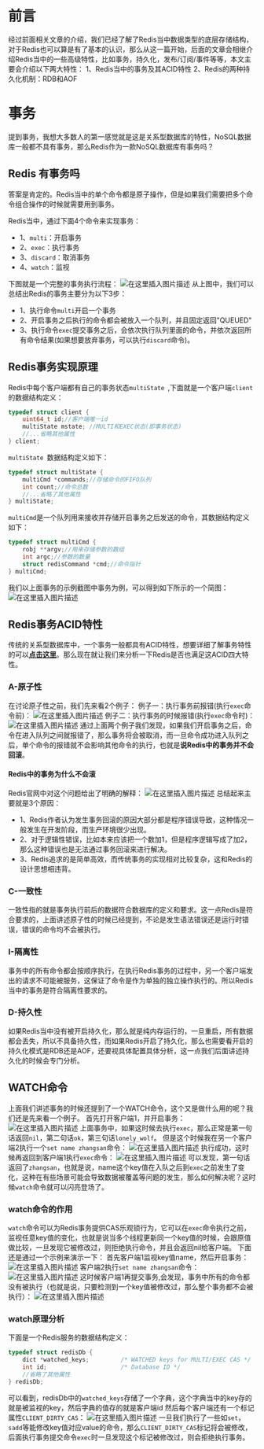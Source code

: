 # 前言
经过前面相关文章的介绍，我们已经了解了Redis当中数据类型的底层存储结构，对于Redis也可以算是有了基本的认识，那么从这一篇开始，后面的文章会相继介绍Redis当中的一些高级特性，比如事务，持久化，发布/订阅/事件等等，本文主要会介绍以下两大特性：
1、Redis当中的事务及其ACID特性
2、Redis的两种持久化机制：RDB和AOF

# 事务
提到事务，我想大多数人的第一感觉就是这是关系型数据库的特性，NoSQL数据库一般都不具有事务，那么Redis作为一款NoSQL数据库有事务吗？
## Redis 有事务吗
答案是肯定的。Redis当中的单个命令都是原子操作，但是如果我们需要把多个命令组合操作的时候就需要用到事务。

Redis当中，通过下面4个命令来实现事务：
 - 1、`multi`：开启事务
 - 2、`exec`：执行事务
 - 3、`discard`：取消事务
 - 4、`watch`：监视

下图就是一个完整的事务执行流程：
![在这里插入图片描述](https://img-blog.csdnimg.cn/20201107111844899.png#pic_center)
从上图中，我们可以总结出Redis的事务主要分为以下3步：
- 1、执行命令`multi`开启一个事务
- 2、开启事务之后执行的命令都会被放入一个队列，并且固定返回"QUEUED"
- 3、执行命令`exec`提交事务之后，会依次执行队列里面的命令，并依次返回所有命令结果(如果想要放弃事务，可以执行`discard`命令)。
## Redis事务实现原理
Redis中每个客户端都有自己的事务状态`multiState `,下面就是一个客户端`client`的数据结构定义：
```c
typedef struct client {
    uint64_t id;//客户端唯一id
    multiState mstate; //MULTI和EXEC状态(即事务状态)
    //...省略其他属性
} client;
```
`multiState `数据结构定义如下：
```c
typedef struct multiState {
    multiCmd *commands;//存储命令的FIFO队列
    int count;//命令总数
    //...省略了其他属性
} multiState;
```
`multiCmd`是一个队列用来接收并存储开启事务之后发送的命令，其数据结构定义如下：
```c
typedef struct multiCmd {
    robj **argv;//用来存储参数的数组
    int argc;//参数的数量
    struct redisCommand *cmd;//命令指针
} multiCmd;
```
我们以上面事务的示例截图中事务为例，可以得到如下所示的一个简图：
![在这里插入图片描述](https://img-blog.csdnimg.cn/20201107161054416.png?x-oss-process=image/watermark,type_ZmFuZ3poZW5naGVpdGk,shadow_10,text_aHR0cHM6Ly9ibG9nLmNzZG4ubmV0L3p3eDkwMDEwMg==,size_16,color_FFFFFF,t_70#pic_center)
## Redis事务ACID特性
传统的关系型数据库中，一个事务一般都具有ACID特性，想要详细了解事务特性的可以[**点击这里**](https://blog.csdn.net/zwx900102/article/details/106544843)。那么现在就让我们来分析一下Redis是否也满足这ACID四大特性。
### A-原子性
在讨论原子性之前，我们先来看2个例子：
例子一：执行事务前报错(执行`exec`命令前)：
![在这里插入图片描述](https://img-blog.csdnimg.cn/20201107162107378.png#pic_center)
例子二：执行事务的时候报错(执行`exec`命令时)：
![在这里插入图片描述](https://img-blog.csdnimg.cn/20201107161803776.png?x-oss-process=image/watermark,type_ZmFuZ3poZW5naGVpdGk,shadow_10,text_aHR0cHM6Ly9ibG9nLmNzZG4ubmV0L3p3eDkwMDEwMg==,size_16,color_FFFFFF,t_70#pic_center)
通过上面两个例子我们发现，如果我们开启事务之后，命令在进入队列之间就报错了，那么事务将会被取消，而一旦命令成功进入队列之后，单个命令的报错就不会影响其他命令的执行，也就是**说Redis中的事务并不会回滚**。
#### Redis中的事务为什么不会滚
Redis官网中对这个问题给出了明确的解释：
![在这里插入图片描述](https://img-blog.csdnimg.cn/20201107175409372.png?x-oss-process=image/watermark,type_ZmFuZ3poZW5naGVpdGk,shadow_10,text_aHR0cHM6Ly9ibG9nLmNzZG4ubmV0L3p3eDkwMDEwMg==,size_16,color_FFFFFF,t_70#pic_center)
总结起来主要就是3个原因：
- 1、Redis作者认为发生事务回滚的原因大部分都是程序错误导致，这种情况一般发生在开发阶段，而生产环境很少出现。
- 2、对于逻辑性错误，比如本来应该把一个数加1，但是程序逻辑写成了加2，那么这种错误也是无法通过事务回滚来进行解决。
- 3、Redis追求的是简单高效，而传统事务的实现相对比较复杂，这和Redis的设计思想相违背。

### C-一致性
一致性指的就是事务执行前后的数据符合数据库的定义和要求。这一点Redis是符合要求的，上面讲述原子性的时候已经提到，不论是发生语法错误还是运行时错误，错误的命令均不会被执行。
### I-隔离性
事务中的所有命令都会按顺序执行，在执行Redis事务的过程中，另一个客户端发出的请求不可能被服务，这保证了命令是作为单独的独立操作执行的。所以Redis当中的事务是符合隔离性要求的。
### D-持久性
如果Redis当中没有被开启持久化，那么就是纯内存运行的，一旦重启，所有数据都会丢失，所以不具备持久性，而如果Redis开启了持久化，那么也需要看开启的持久化模式是RDB还是AOF，还要视具体配置具体分析，这一点我们后面讲述持久化的时候会专门分析。
## WATCH命令
上面我们讲述事务的时候还提到了一个WATCH命令，这个又是做什么用的呢？我们还是先来看一个例子。
首先打开客户端1，并开启事务：
![在这里插入图片描述](https://img-blog.csdnimg.cn/20201107181420259.png#pic_center)
上面事务中，如果这时候去执行`exec`，那么正常是第一句话返回`nil`，第二句话`ok`，第三句话`lonely_wolf`。
但是这个时候我在另一个客户端2执行一个`set name zhangsan`命令：
![在这里插入图片描述](https://img-blog.csdnimg.cn/20201107181552421.png#pic_center)
执行成功，这时候再返回到客户端1执行`exec`命令：
![在这里插入图片描述](https://img-blog.csdnimg.cn/20201107181626770.png?x-oss-process=image/watermark,type_ZmFuZ3poZW5naGVpdGk,shadow_10,text_aHR0cHM6Ly9ibG9nLmNzZG4ubmV0L3p3eDkwMDEwMg==,size_16,color_FFFFFF,t_70#pic_center)
可以发现，第一句话返回了`zhangsan`，也就是说，name这个key值在入队之后到`exec`之前发生了变化，这种在有些场景可能会导致数据被覆盖等问题的发生，那么如何解决呢？这时候`watch`命令就可以闪亮登场了。

### watch命令的作用
`watch`命令可以为Redis事务提供CAS乐观锁行为，它可以在`exec`命令执行之前，监视任意key值的变化，也就是说当多个线程更新同一个key值的时候，会跟原值做比较，一旦发现它被修改过，则拒绝执行命令，并且会返回nil给客户端。
下面还是通过一个示例来演示一下：
首先客户端1监视key值name，然后开启事务：
![在这里插入图片描述](https://img-blog.csdnimg.cn/20201107182345532.png?x-oss-process=image/watermark,type_ZmFuZ3poZW5naGVpdGk,shadow_10,text_aHR0cHM6Ly9ibG9nLmNzZG4ubmV0L3p3eDkwMDEwMg==,size_16,color_FFFFFF,t_70#pic_center)
客户端2执行`set name zhangsan`命令：
![在这里插入图片描述](https://img-blog.csdnimg.cn/20201107182439612.png#pic_center)
这时候客户端1再提交事务,会发现，事务中所有的命令都没有被执行（也就是说，只要检测到一个key值被修改过，那么整个事务都不会被执行）：
![在这里插入图片描述](https://img-blog.csdnimg.cn/20201107182512139.png?x-oss-process=image/watermark,type_ZmFuZ3poZW5naGVpdGk,shadow_10,text_aHR0cHM6Ly9ibG9nLmNzZG4ubmV0L3p3eDkwMDEwMg==,size_16,color_FFFFFF,t_70#pic_center)
### watch原理分析
下面是一个Redis服务的数据结构定义：
```c
typedef struct redisDb {
    dict *watched_keys;         /* WATCHED keys for MULTI/EXEC CAS */
    int id;                     /* Database ID */
    //省略了其他属性
} redisDb;
```
可以看到，redisDb中的`watched_keys`存储了一个字典，这个字典当中的key存的就是被监视的key，然后字典的值存的就是客户端id
然后每个客户端还有一个标记属性`CLIENT_DIRTY_CAS`：
![在这里插入图片描述](https://img-blog.csdnimg.cn/20201107204907665.png#pic_center)
一旦我们执行了一些如`set`，`sadd`等能修改key值对应value的命令，那么`CLIENT_DIRTY_CAS`标记将会被修改，后面执行事务提交命令`exec`时一旦发现这个标记被修改过，则会拒绝执行事务。